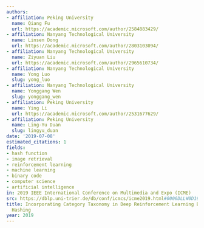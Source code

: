```yaml
---
authors:
- affiliation: Peking University
  name: Qiang Fu
  url: https://academic.microsoft.com/author/2584883429/
- affiliation: Nanyang Technological University
  name: Linsen Dong
  url: https://academic.microsoft.com/author/2803103094/
- affiliation: Nanyang Technological University
  name: Ziyuan Liu
  url: https://academic.microsoft.com/author/2965610734/
- affiliation: Nanyang Technological University
  name: Yong Luo
  slug: yong_luo
- affiliation: Nanyang Technological University
  name: Yonggang Wen
  slug: yonggang_wen
- affiliation: Peking University
  name: Ying Li
  url: https://academic.microsoft.com/author/2531677629/
- affiliation: Peking University
  name: Ling-Yu Duan
  slug: lingyu_duan
date: '2019-07-08'
estimated_citations: 1
fields:
- hash function
- image retrieval
- reinforcement learning
- machine learning
- binary code
- computer science
- artificial intelligence
in: 2019 IEEE International Conference on Multimedia and Expo (ICME)
src: https://dblp.uni-trier.de/db/conf/icmcs/icme2019.html#0006DLLW0D19
title: Incorporating Category Taxonomy in Deep Reinforcement Learning Based Image
  Hashing
year: 2019
---
```

